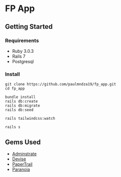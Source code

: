 # FP App
## Getting Started

### Requirements
- Ruby 3.0.3
- Rails 7
- Postgresql

### Install

```
git clone https://github.com/paulmndza19/fp_app.git
cd fp_app

bundle install
rails db:create
rails db:migrate
rails db:seed

rails tailwindcss:watch

rails s
```

## Gems Used

- [Adminstrate](https://github.com/thoughtbot/administrate)
- [Devise](https://github.com/heartcombo/devise)
- [PaperTrail](https://github.com/paper-trail-gem/paper_trail)
- [Paranoia](https://github.com/rubysherpas/paranoia)
